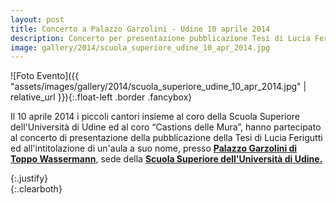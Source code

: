 ```yaml
---
layout: post
title: Concerto a Palazzo Garzolini - Udine 10 aprile 2014
description: Concerto per presentazione pubblicazione Tesi di Lucia Ferigutti.
image: gallery/2014/scuola_superiore_udine_10_apr_2014.jpg
---
```


![Foto Evento]({{ "assets/images/gallery/2014/scuola_superiore_udine_10_apr_2014.jpg" | relative_url }}){:.float-left .border .fancybox}

<p>Il 10 aprile 2014 i piccoli cantori insieme al coro della Scuola Superiore dell&#39;Universit&#224; di Udine ed al coro “Castions delle Mura”, hanno partecipato al concerto di presentazione della pubblicazione della Tesi di Lucia Ferigutti ed all&#39;intitolazione di un&#39;aula a suo nome, presso <a href="{{ "assets/documents/librettoToppo.pdf" | relative_url }}" target="_blank"><b>Palazzo Garzolini di Toppo Wassermann</b></a>, sede della <a href="https://scuolasuperiore.uniud.it/" target="_blank"><b>Scuola Superiore dell&#39;Universit&#224; di Udine.</b></a></p>{:.justify}

<div></div>{:.clearboth}